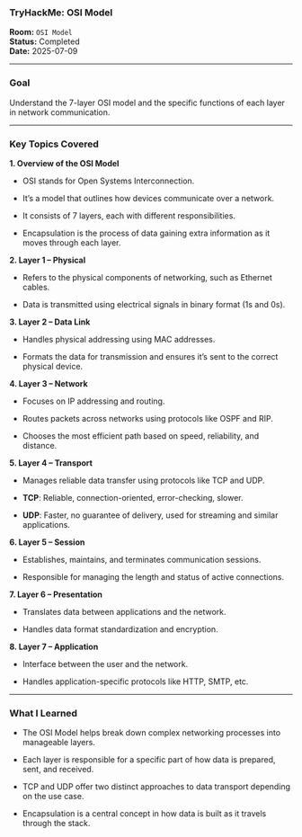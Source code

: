 
### **TryHackMe: OSI Model**

**Room:** `OSI Model`  
**Status:** Completed  
**Date:** 2025-07-09

----------

### **Goal**

Understand the 7-layer OSI model and the specific functions of each layer in network communication.

----------

### **Key Topics Covered**

**1. Overview of the OSI Model**

-   OSI stands for Open Systems Interconnection.
    
-   It’s a model that outlines how devices communicate over a network.
    
-   It consists of 7 layers, each with different responsibilities.
    
-   Encapsulation is the process of data gaining extra information as it moves through each layer.
    

**2. Layer 1 – Physical**

-   Refers to the physical components of networking, such as Ethernet cables.
    
-   Data is transmitted using electrical signals in binary format (1s and 0s).
    

**3. Layer 2 – Data Link**

-   Handles physical addressing using MAC addresses.
    
-   Formats the data for transmission and ensures it’s sent to the correct physical device.
    

**4. Layer 3 – Network**

-   Focuses on IP addressing and routing.
    
-   Routes packets across networks using protocols like OSPF and RIP.
    
-   Chooses the most efficient path based on speed, reliability, and distance.
    

**5. Layer 4 – Transport**

-   Manages reliable data transfer using protocols like TCP and UDP.
    
-   **TCP**: Reliable, connection-oriented, error-checking, slower.
    
-   **UDP**: Faster, no guarantee of delivery, used for streaming and similar applications.
    

**6. Layer 5 – Session**

-   Establishes, maintains, and terminates communication sessions.
    
-   Responsible for managing the length and status of active connections.
    

**7. Layer 6 – Presentation**

-   Translates data between applications and the network.
    
-   Handles data format standardization and encryption.
    

**8. Layer 7 – Application**

-   Interface between the user and the network.
    
-   Handles application-specific protocols like HTTP, SMTP, etc.
    

----------

### **What I Learned**

-   The OSI Model helps break down complex networking processes into manageable layers.
    
-   Each layer is responsible for a specific part of how data is prepared, sent, and received.
    
-   TCP and UDP offer two distinct approaches to data transport depending on the use case.
    
-   Encapsulation is a central concept in how data is built as it travels through the stack.
